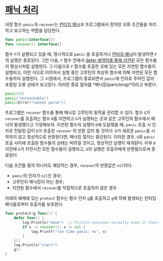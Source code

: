 # [패닉 처리](#handling-panics)

내장 함수 `panic`과 `recover`는 [런타임 패닉](/Run-time%20panics/)과 프로그램에서 정의한 오류 조건들을 처리하고 보고하는 역할을 담당한다.

```go
func panic(interface{})
func recover() interface{}
```

함수 `F`가 실행되고 있을 때, 명시적으로 `panic` 을 호출하거나 [런타임 패닉](/Run-time%20panics/)이 발생하면 `F`의 실행은 종료된다. 그런 다음, `F` 함수 안에서 [defer 예약어를 통해 지연된](/Statements/defer_statements.html) 모든 함수들이 평상시처럼 실행된다. 그 다음으로 `F` 함수를 호출한 곳에 있는 모든 지연된 함수들이 실행되고, 이런 식으로 이어져서 실행 중인 고루틴의 최상위 함수에 의해 지연된 모든 함수들까지 실행된다. 그 시점에서, 프로그램이 종료되면서 `panic`에 인자로 주어진 값이 포함된 오류 상태가 보고된다. 이러한 종료 절차를 *패닉킹(panicking)*이라고 부른다.

```go
panic(42)
panic("unreachable")
panic(Error("cannot parse"))
```

프로그램은 `recover` 함수를 통해 패닉킹 고루틴의 동작을 관리할 수 있다. 함수 `G`가 `recover`를 호출하는 함수 `D`를 지연하고 `G`가 실행되는 곳과 같은 고루틴의 함수에서 패닉이 발생했다고 가정해보자. 지연된 함수의 실행이 `D`에 도달했을 때,  `panic` 호출 시 인자로 전달된 값이 `D`가 호출한 `recover` 의 반환 값이 될 것이다. `D`가 새로운 `panic`을 시작하지 않고 정상적으로 반환된다면, 패닉킹 절차는 중단된다. 이러한 경우, `G`와 `panic`  호출 사이에 호출된 함수들의 상태는 버려질 것이고, 정상적인 실행이 재개된다. 이후 `D` 이전에 `G`가 지연시킨 모든 함수들이 실행되고,  `G`의 실행은 호출자에게 반환됨으로써 종료된다.

다음 조건들 중의 하나라도 해당하는 경우, `recover`의 반환값은 `nil`이다.

  * `panic`의 인자가 `nil`인 경우;
  * 고루틴이 패닉킹이 아닌 경우;
  * 지연된 함수에서 `recover`를 직접적으로 호출하지 않은 경우.

아래의 예제에 있는 `protect` 함수는 함수 인자 `g`를 호출하고 `g`에 의해 발생되는 런타임 패닉들로부터 호출자를 보호한다.

```go
func protect(g func()) {
    defer func() {
        log.Println("done")  // Println executes normally even if there is a panic
        if x := recover(); x != nil {
            log.Printf("run time panic: %v", x)
        }
    }()
    log.Println("start")
    g()
}
```

